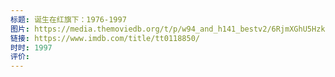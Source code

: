 ```yaml
---
标题: 诞生在红旗下：1976-1997
图片: https://media.themoviedb.org/t/p/w94_and_h141_bestv2/6RjmXGhU5HzkSwMKNUKItwF6OGE.jpg
链接: https://www.imdb.com/title/tt0118850/
时时: 1997
评价:
---
```



